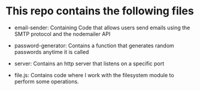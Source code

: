 # This repo contains the  following files

- email-sender: Containing Code that allows users send emails using the SMTP protocol and the nodemailer API

- password-generator: Contains a function that generates random passwords anytime it is called

- server: Contains an http server that listens on a specific port

- file.js: Contains code where I work with the filesystem module to perform some operations.